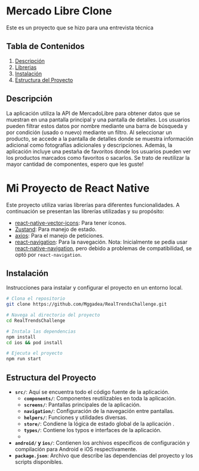 # Mercado Libre Clone 

Este es un proyecto que se hizo para una entrevista técnica 

## Tabla de Contenidos

1. [Descripción](#descripción)
2. [Librerias](#Librerias)
3. [Instalación](#instalación)
4. [Estructura del Proyecto](#estructura-del-proyecto)

## Descripción

La aplicación utiliza la API de MercadoLibre para obtener datos que se muestran en una pantalla principal y una pantalla de detalles. Los usuarios pueden filtrar estos datos por nombre mediante una barra de búsqueda y por condición (usado o nuevo) mediante un filtro. Al seleccionar un producto, se accede a la pantalla de detalles donde se muestra información adicional como fotografías adicionales y descripciones. Además, la aplicación incluye una pestaña de favoritos donde los usuarios pueden ver los productos marcados como favoritos o sacarlos. Se trato de reutilizar la mayor cantidad de componentes, espero que les guste! 

# Mi Proyecto de React Native

Este proyecto utiliza varias librerías para diferentes funcionalidades. A continuación se presentan las librerías utilizadas y su propósito:

- [react-native-vector-icons](https://github.com/oblador/react-native-vector-icons): Para tener íconos.
- [Zustand](https://github.com/pmndrs/zustand): Para manejo de estado.
- [axios](https://github.com/axios/axios): Para el manejo de peticiones.
- [react-navigation](https://reactnavigation.org/): Para la navegación. Nota: Inicialmente se pedia usar [react-native-navigation](https://github.com/wix/react-native-navigation), pero debido a problemas de compatibilidad, se optó por `react-navigation`.

## Instalación

Instrucciones para instalar y configurar el proyecto en un entorno local.

```bash
# Clona el repositorio
git clone https://github.com/Mggadea/RealTrendsChallenge.git

# Navega al directorio del proyecto
cd RealTrendsChallenge

# Instala las dependencias
npm install
cd ios && pod install 

# Ejecuta el proyecto
npm run start
```

## Estructura del Proyecto

- **`src/`**: Aquí se encuentra todo el código fuente de la aplicación.
  - **`components/`**: Componentes reutilizables en toda la aplicación.
  - **`screens/`**: Pantallas principales de la aplicación.
  - **`navigation/`**: Configuración de la navegación entre pantallas.
  - **`helpers/`**: Funciones y utilidades diversas.
  - **`store/`**: Condiene la lógica de estado global de la aplicación .
  - **`types/`**: Contiene los typos e interfaces de la aplicación.
  - 
- **`android/` y `ios/`**: Contienen los archivos específicos de configuración y compilación para Android e iOS respectivamente.
- **`package.json`**: Archivo que describe las dependencias del proyecto y los scripts disponibles.


